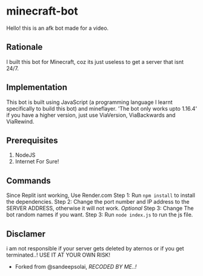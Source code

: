 # minecraft-bot
Hello! this is an afk bot made for a video.

## Rationale
I built this bot for Minecraft, coz its just useless to get a server that isnt 24/7.
## Implementation
This bot is built using JavaScript (a programming language I learnt specifically to build this bot) and mineflayer.
'The bot only works upto 1.16.4'
if you have a higher version, just use ViaVersion, ViaBackwards and ViaRewind.

## Prerequisites 
1. NodeJS
2. Internet For Sure!
## Commands
Since Replit isnt working, Use Render.com
Step 1: Run `npm install` to install the dependencies.
Step 2: Change the port number and IP address to the SERVER ADDRESS, otherwise it will not work.
*Optional* Step 3: Change The bot random names if you want.
Step 3: Run `node index.js` to run the js file.

## Disclamer
i am not responsible if your server gets deleted by aternos or if you get terminated..!
USE IT AT YOUR OWN RISK!

- Forked from @sandeepsolai, *RECODED BY ME..!*

